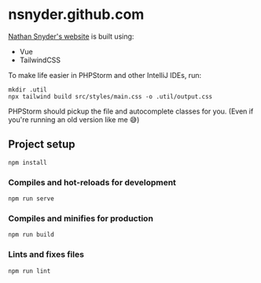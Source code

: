 # nsnyder.github.com

[Nathan Snyder's website](www.snydern.com) is built using:
- Vue
- TailwindCSS

To make life easier in PHPStorm and other IntelliJ IDEs,
run:

```
mkdir .util
npx tailwind build src/styles/main.css -o .util/output.css
```

PHPStorm should pickup the file and autocomplete classes for you.
(Even if you're running an old version like me 😅)

## Project setup
```
npm install
```

### Compiles and hot-reloads for development
```
npm run serve
```

### Compiles and minifies for production
```
npm run build
```

### Lints and fixes files
```
npm run lint
```

